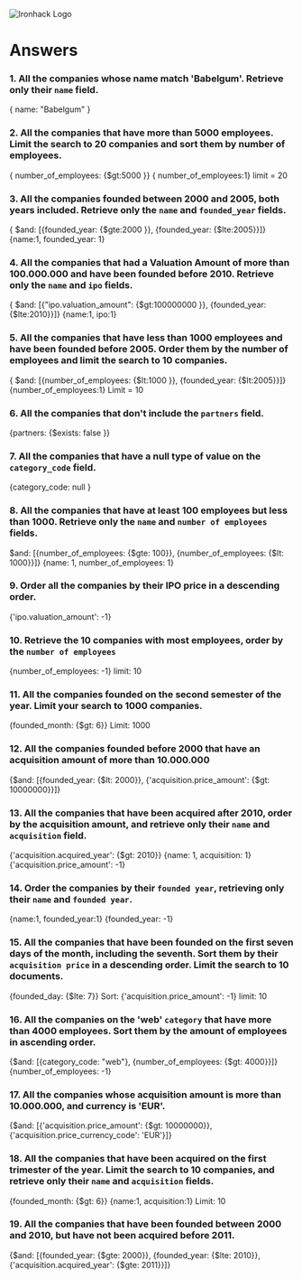 ![Ironhack Logo](https://i.imgur.com/1QgrNNw.png)

# Answers

### 1. All the companies whose name match 'Babelgum'. Retrieve only their `name` field.

<!-- Your Code Goes Here -->
{ name: "Babelgum" }

### 2. All the companies that have more than 5000 employees. Limit the search to 20 companies and sort them by **number of employees**.

<!-- Your Code Goes Here -->
{ number_of_employees: {$gt:5000 }}
{ number_of_employees:1}
limit = 20

### 3. All the companies founded between 2000 and 2005, both years included. Retrieve only the `name` and `founded_year` fields.

<!-- Your Code Goes Here -->
{ $and: [{founded_year: {$gte:2000 }},  {founded_year: {$lte:2005}}]}
{name:1, founded_year: 1}

### 4. All the companies that had a Valuation Amount of more than 100.000.000 and have been founded before 2010. Retrieve only the `name` and `ipo` fields.

<!-- Your Code Goes Here -->
{ $and: [{"ipo.valuation_amount": {$gt:100000000 }},  {founded_year: {$lte:2010}}]}
{name:1, ipo:1}

### 5. All the companies that have less than 1000 employees and have been founded before 2005. Order them by the number of employees and limit the search to 10 companies.

<!-- Your Code Goes Here -->
{ $and: [{number_of_employees: {$lt:1000 }},  {founded_year: {$lt:2005}}]}
{number_of_employees:1}
Limit = 10

### 6. All the companies that don't include the `partners` field.

<!-- Your Code Goes Here -->
{partners: {$exists: false }}

### 7. All the companies that have a null type of value on the `category_code` field.

<!-- Your Code Goes Here -->
{category_code: null }

### 8. All the companies that have at least 100 employees but less than 1000. Retrieve only the `name` and `number of employees` fields.

<!-- Your Code Goes Here -->
$and: [{number_of_employees: {$gte: 100}}, {number_of_employees: {$lt: 1000}}]} 
{name: 1, number_of_employees: 1}

### 9. Order all the companies by their IPO price in a descending order.

<!-- Your Code Goes Here -->
{'ipo.valuation_amount': -1}

### 10. Retrieve the 10 companies with most employees, order by the `number of employees`

<!-- Your Code Goes Here -->
{number_of_employees: -1} 
limit: 10

### 11. All the companies founded on the second semester of the year. Limit your search to 1000 companies.

<!-- Your Code Goes Here -->
{founded_month: {$gt: 6}} 
Limit: 1000

### 12. All the companies founded before 2000 that have an acquisition amount of more than 10.000.000

<!-- Your Code Goes Here -->
{$and: [{founded_year: {$lt: 2000}}, {'acquisition.price_amount': {$gt: 10000000}}]}

### 13. All the companies that have been acquired after 2010, order by the acquisition amount, and retrieve only their `name` and `acquisition` field.

<!-- Your Code Goes Here -->
 {'acquisition.acquired_year': {$gt: 2010}} 
 {name: 1, acquisition: 1} 
 {'acquisition.price_amount': -1}

### 14. Order the companies by their `founded year`, retrieving only their `name` and `founded year`.

<!-- Your Code Goes Here -->
{name:1, founded_year:1} 
{founded_year: -1}

### 15. All the companies that have been founded on the first seven days of the month, including the seventh. Sort them by their `acquisition price` in a descending order. Limit the search to 10 documents.

<!-- Your Code Goes Here -->
{founded_day: {$lte: 7}} Sort: {'acquisition.price_amount': -1}
limit: 10

### 16. All the companies on the 'web' `category` that have more than 4000 employees. Sort them by the amount of employees in ascending order.

<!-- Your Code Goes Here -->
 {$and: [{category_code: "web"}, {number_of_employees: {$gt: 4000}}]} 
 {number_of_employees: -1}

### 17. All the companies whose acquisition amount is more than 10.000.000, and currency is 'EUR'.

<!-- Your Code Goes Here -->
{$and: [{'acquisition.price_amount': {$gt: 10000000}}, {'acquisition.price_currency_code': 'EUR'}]}

### 18. All the companies that have been acquired on the first trimester of the year. Limit the search to 10 companies, and retrieve only their `name` and `acquisition` fields.

<!-- Your Code Goes Here -->
 {founded_month: {$gt: 6}} 
 {name:1, acquisition:1} 
 Limit: 10

### 19. All the companies that have been founded between 2000 and 2010, but have not been acquired before 2011.

<!-- Your Code Goes Here -->
{$and: [{founded_year: {$gte: 2000}}, {founded_year: {$lte: 2010}}, {'acquisition.acquired_year': {$gte: 2011}}]}
